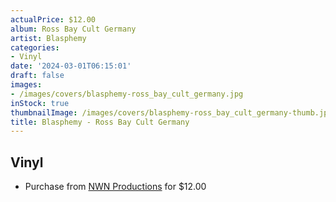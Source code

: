 ```yaml
---
actualPrice: $12.00
album: Ross Bay Cult Germany
artist: Blasphemy
categories:
- Vinyl
date: '2024-03-01T06:15:01'
draft: false
images:
- /images/covers/blasphemy-ross_bay_cult_germany.jpg
inStock: true
thumbnailImage: /images/covers/blasphemy-ross_bay_cult_germany-thumb.jpg
title: Blasphemy - Ross Bay Cult Germany
---
```


## Vinyl
* Purchase from [NWN Productions](http://shop.nwnprod.com/index.php?route=product/product&path=75&product_id=44234&sort=pd.name&order=ASC) for $12.00
